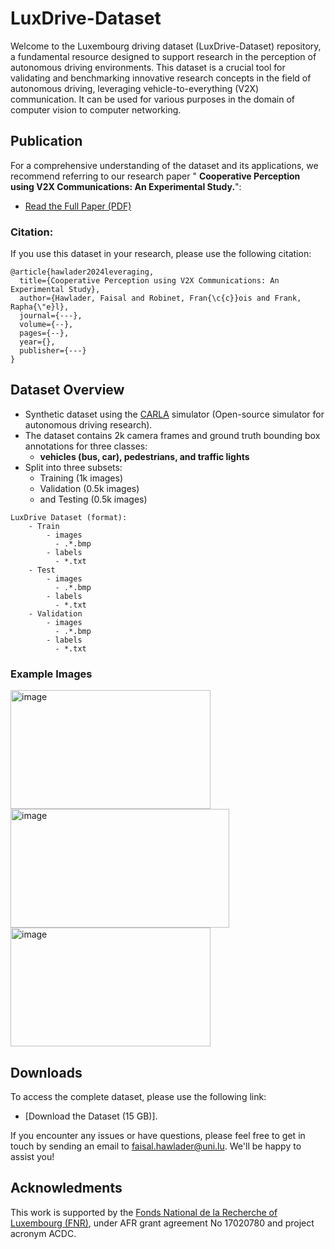 # LuxDrive-Dataset

Welcome to the Luxembourg driving dataset (LuxDrive-Dataset) repository, a fundamental resource designed to support research in the perception of autonomous driving environments. This dataset is a crucial tool for validating and benchmarking innovative research concepts in the field of autonomous driving, leveraging vehicle-to-everything (V2X) communication. It can be used for various purposes in the domain of computer vision to computer networking.

## Publication
For a comprehensive understanding of the dataset and its applications, we recommend referring to our research paper " **Cooperative Perception using V2X Communications: An Experimental Study.**":
- [Read the Full Paper (PDF)](https://doi.org/10.1016/j.comcom.2023.11.025)

### Citation:
If you use this dataset in your research, please use the following citation:

```text
@article{hawlader2024leveraging,
  title={Cooperative Perception using V2X Communications: An Experimental Study},
  author={Hawlader, Faisal and Robinet, Fran{\c{c}}ois and Frank, Rapha{\"e}l},
  journal={---},
  volume={--},
  pages={--},
  year={},
  publisher={---}
}
```
## Dataset Overview
- Synthetic dataset using the [CARLA](https://carla.org/) simulator (Open-source simulator for autonomous driving research).
- The dataset contains 2k camera frames and ground truth bounding box annotations for three classes:
  - **vehicles (bus, car), pedestrians, and traffic lights**
- Split into three subsets:
    - Training (1k images)
    - Validation (0.5k images)
    - and Testing (0.5k images)
```text
LuxDrive Dataset (format):
    - Train
        - images
          - .*.bmp
        - labels
          - *.txt
    - Test
        - images
          - .*.bmp
        - labels
          - *.txt
    - Validation
        - images
          - .*.bmp
        - labels
          - *.txt
```
### Example Images
<img height="190" width="320" alt="image" src="https://github.com/FaisalHawlader/V2X-Dataset/assets/43897254/bdf76a4a-5612-43c4-b3de-8bfb40c5fb41">
<img height="190" width="350" alt="image" src="https://github.com/FaisalHawlader/V2X-Dataset/assets/43897254/87ded165-aa80-4098-8998-e99e6042539a">
<img height="190" width="320" alt="image" src="https://github.com/FaisalHawlader/V2X-Dataset/assets/43897254/f5b5bb2e-c3b4-4531-b29a-550b931aaa96">


## Downloads
To access the complete dataset, please use the following link:
- [Download the Dataset (15 GB)].

If you encounter any issues or have questions, please feel free to get in touch by sending an email to faisal.hawlader@uni.lu. We'll be happy to assist you!
## Acknowledments
This work is supported by the [Fonds National de la Recherche of Luxembourg (FNR)](https://www.fnr.lu/), under AFR grant agreement No 17020780 and project acronym ACDC.
